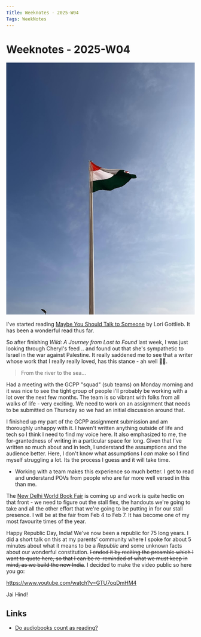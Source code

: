 ```yaml
---
Title: Weeknotes - 2025-W04
Tags: WeekNotes
---
```


# Weeknotes - 2025-W04

![Cover image for 2025-W04](/weeknotes/_images/cover-2025-w04.jpg)

I've started reading [Maybe You Should Talk to Someone](https://www.goodreads.com/book/show/37570546-maybe-you-should-talk-to-someone) by Lori Gottlieb. It has been a wonderful read thus far. 

So after finishing _Wild: A Journey from Lost to Found_ last week, I was just looking through Cheryl's feed .. and found out that she's sympathetic to Israel in the war against Palestine. It really saddened me to see that a writer whose work that I really really loved, has this stance - ah well 🤷🏾. 

> From the river to the sea...

Had a meeting with the GCPP "squad" (sub teams) on Monday morning and it was nice to see the tight group of people i'll probably be working with a lot over the next few months. The team is so vibrant with folks from all walks of life - very exciting. We need to work on an assignment that needs to be submitted on Thursday so we had an initial discussion around that. 

I finished up my part of the GCPP assignment submission and am thoroughly unhappy with it. I haven't written anything outside of life and tech so I think I need to find my voice here. It also emphasized to me, the for-grantedness of writing in a particular space for long. Given that I've written so much about and in tech, I understand the assumptions and the audience better. Here, I don't know what assumptions I _can_ make so I find myself struggling a lot. Its the process I guess and it will take time.

- Working with a team makes this experience so much better. I get to read and understand POVs from people who are far more well versed in this than me.

The [New Delhi World Book Fair](https://www.nbtindia.gov.in/ndwbf2025/) is coming up and work is quite hectic on that front - we need to figure out the stall flex, the handouts we're going to take and all the other effort that we're going to be putting in for our stall presence. I will be at the fair from Feb 4 to Feb 7. It has become one of my most favourite times of the year. 

Happy Republic Day, India! We've now been a republic for 75 long years. I did a short talk on this at my parents' community where I spoke for about 5 minutes about what it means to be a _Republic_ and some unknown facts about our wonderful constitution. ~~I ended it by reciting the preamble which I want to quote here, so that I can be re-reminded of what we must keep in mind, as we build the new India~~. I decided to make the video public so here you go:

https://www.youtube.com/watch?v=GTU7oqDmHM4

Jai Hind!

## Links

- [Do audiobooks count as reading?](https://www.youtube.com/watch?v=80SCl6n0TEo)